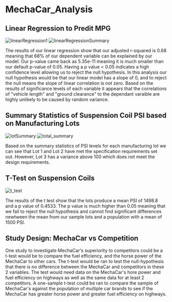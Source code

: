 # MechaCar_Analysis

## Linear Regression to Predit MPG

![linearRegression1](https://user-images.githubusercontent.com/96553988/163744424-1fd85ea9-db71-46d8-84e0-e4def4ffa0ba.png)
![linearRegressionSummary](https://user-images.githubusercontent.com/96553988/163744511-0f6c2cee-d285-4af3-8174-3f3af0808d2a.png)

The results of our linear regression show that our adjusted r-squared is 0.68 meaning that 68% of our dependent variable can be explained by our model.
Our p-value came back as 5.35e-11 meaning it is much smaller than our default p-value of 0.05.
Having a p value < 0.05 indicates a high confidence level allowing us to reject the null hypothesis.
In this analysis our null hypothesis would be that our linear model has a slope of 0, and to reject the null means the slope of linear correlation is not zero.
Based on the results of significance levels of each variable it appears that the correlations of "vehicle length" and "ground clearance" to the dependant varaible are highly unlikely to be caused by random variance.

## Summary Statistics of Suspension Coil PSI based on Manufacturing Lots

![lotSummary](https://user-images.githubusercontent.com/96553988/163745952-b62793dc-ae02-46bf-ba50-1ed9dfb6b73c.png)
![total_summary](https://user-images.githubusercontent.com/96553988/163745954-2b45a710-32d0-436a-8890-346b783a6a53.png)

Based on the summary statistics of PSI levels for each manufacturing lot we can see that Lot 1 and Lot 2 have met the specification requirements set out.
However, Lot 3 has a variance above 100 which does not meet the design requirements.

## T-Test on Suspension Coils

![t_test](https://user-images.githubusercontent.com/96553988/163746442-3c275abe-46a3-449c-9692-fbe40cb3d88a.png)

The results of the t test show that the lots produce a mean PSI of 1498.8 and a p value of 0.4533. 
The p value is much higher than 0.05 meaning that we fail to reject the null hypothesis and cannot find significant differences newtween the mean from our sample lots and a population with a mean of 1500 PSI.

## Study Design: MechaCar vs Competition

One study to investigate MechaCar's superiority to competitors could be a t-test would be to compare the fuel efficiency, and the horse power of the MechaCar to other cars.
The t-test would be ran to test the null-hypothesis that there is no difference between the MechaCar and competitors in these 2 variables.
The test would need data on the MechaCar's hore power and fuel efficiency on highways as well as the same data for at least 2 competitors.
A one-sample t-test could be ran to compare the sample of MechaCar's against the population of multiple car brands to see if the MechaCar has greater horse power and greater fuel efficiency on highways. 
